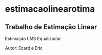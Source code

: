 # estimacaolinearotima

## Trabalho de Estimação Linear
Estimação LMS Equalizador

Autor: Ecard e Eric
